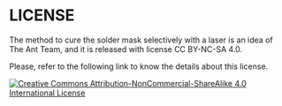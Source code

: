 # LICENSE

The method to cure the solder mask selectively with a laser is an idea of The Ant Team, and it is released with license CC BY-NC-SA 4.0.

Please, refer to the following link to know the details about this license.

[![Creative Commons Attribution-NonCommercial-ShareAlike 4.0 International License](https://i.creativecommons.org/l/by-nc-sa/4.0/88x31.png)](http://creativecommons.org/licenses/by-nc-sa/4.0/)

